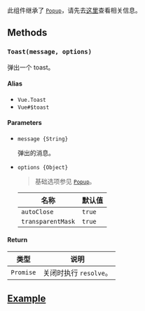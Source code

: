 此组件继承了 [`Popup`][popup]，请先去[这里][popup]查看相关信息。

## Methods

### `Toast(message, options)`

弹出一个 toast。

#### Alias

- `Vue.Toast`
- `Vue#$toast`

#### Parameters

- `message {String}`

	弹出的消息。

- `options {Object}`

	> 基础选项参见 [`Popup`](../popup#options)。

	| 名称				| 默认值		|
	| ---				| ---		|
	| `autoClose`		| `true`	|
	| `transparentMask`	| `true`	|

#### Return

| 类型		| 说明					|
| ---		| ---					|
| `Promise`	| 关闭时执行 `resolve`。	|

[popup]: ../popup/

## [Example](http://localhost/demo/toast)